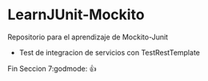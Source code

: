 # LearnJUnit-Mockito

Repositorio para el aprendizaje de Mockito-Junit

- Test de integracion de servicios con TestRestTemplate


Fin Seccion 7:godmode: :+1: